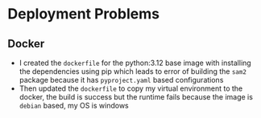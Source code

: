 # Deployment Problems
## Docker
* I created the `dockerfile` for the python:3.12 base image with installing the dependencies using pip which leads to error of building the `sam2` package because it has `pyproject.yaml` based configurations
* Then updated the `dockerfile` to copy my virtual environment to the docker, the build is success but the runtime fails because the image is `debian` based, my OS is windows